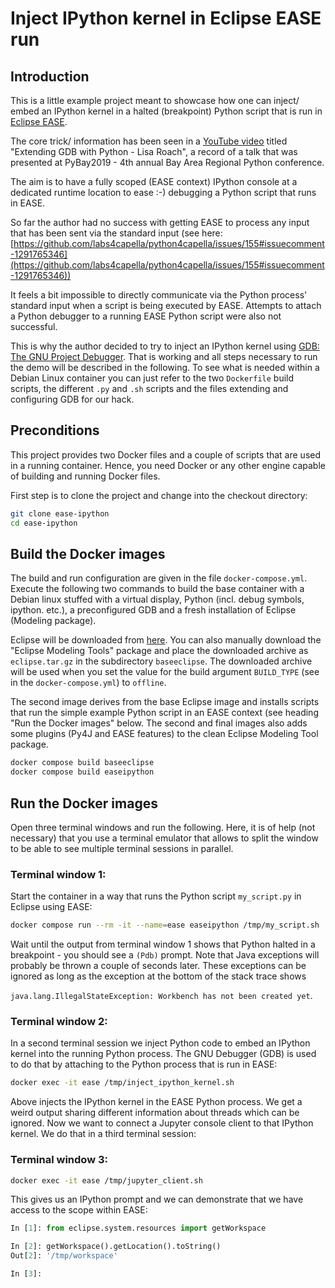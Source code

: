 # Inject IPython kernel in Eclipse EASE run

## Introduction

This is a little example project meant to showcase how one can inject/ embed
an IPython kernel in a halted (breakpoint) Python script that is run in
[Eclipse EASE](https://www.eclipse.org/ease/).

The core trick/ information has been seen in a
[YouTube video](https://www.youtube.com/watch?v=xt9v5t4_zvE) titled
"Extending GDB with Python - Lisa Roach", a record of a talk that was
presented at PyBay2019 - 4th annual Bay Area Regional Python conference.

The aim is to have a fully scoped (EASE context) IPython console at a dedicated
runtime location to ease :-) debugging a Python script that runs in EASE.

So far the author had no success with getting EASE to process any input that
has been sent via the standard input
(see here: [https://github.com/labs4capella/python4capella/issues/155#issuecomment-1291765346](https://github.com/labs4capella/python4capella/issues/155#issuecomment-1291765346))

It feels a bit impossible to directly communicate via the Python process'
standard input when a script is being executed by EASE. Attempts to attach a
Python debugger to a running EASE Python script were also not successful.

This is why the author decided to try to inject an IPython kernel using
[GDB: The GNU Project Debugger](https://www.sourceware.org/gdb/). That is
working and all steps necessary to run the demo will be described in the
following.
To see what is needed within a Debian Linux container you can just refer to the
two `Dockerfile` build scripts, the different `.py` and `.sh` scripts and the
files extending and configuring GDB for our hack.

## Preconditions

This project provides two Docker files and a couple of scripts that are used
in a running container. Hence, you need Docker or any other engine capable of
building and running Docker files.

First step is to clone the project and change into the checkout directory:

```bash
git clone ease-ipython
cd ease-ipython
```

## Build the Docker images

The build and run configuration are given in the file `docker-compose.yml`.
Execute the following two commands to build the base container with a Debian
linux stuffed with a virtual display, Python (incl. debug symbols, ipython.
etc.), a preconfigured GDB and a fresh installation of Eclipse (Modeling
package).

Eclipse will be downloaded from [here](https://www.eclipse.org/downloads/packages). You can also manually download the "Eclipse Modeling Tools" package and
place the downloaded archive as `eclipse.tar.gz` in the subdirectory
`baseeclipse`. The downloaded archive will be used when you set the value for
the build argument `BUILD_TYPE` (see in the `docker-compose.yml`) to `offline`.

The second image derives from the base Eclipse image and installs scripts that
run the simple example Python script in an EASE context (see heading
"Run the Docker images" below. The second and final images also adds some
plugins (Py4J and EASE features) to the clean Eclipse Modeling Tool package.

```bash
docker compose build baseeclipse
docker compose build easeipython
```

## Run the Docker images

Open three terminal windows and run the following. Here, it is of help (not
necessary) that you use a terminal emulator that allows to split the window
to be able to see multiple terminal sessions in parallel.

### Terminal window 1:

Start the container in a way that runs the Python script `my_script.py` in
Eclipse using EASE:

```bash
docker compose run --rm -it --name=ease easeipython /tmp/my_script.sh
```

Wait until the output from terminal window 1 shows that Python halted in a
breakpoint - you should see a `(Pdb)` prompt. Note that Java exceptions will
probably be thrown a couple of seconds later. These exceptions can be ignored
as long as the exception at the bottom of the stack trace shows

`java.lang.IllegalStateException: Workbench has not been created yet`.

### Terminal window 2:

In a second terminal session we inject Python code to embed an IPython kernel
into the running Python process.
The GNU Debugger (GDB) is used to do that by attaching to the Python process
that is run in EASE:

```bash
docker exec -it ease /tmp/inject_ipython_kernel.sh
```

Above injects the IPython kernel in the EASE Python process. We get a weird
output sharing different information about threads which can be ignored.
Now we want to connect a Jupyter console client to that IPython kernel.
We do that in a third terminal session:

### Terminal window 3:

```bash
docker exec -it ease /tmp/jupyter_client.sh
```

This gives us an IPython prompt and we can demonstrate that we have access to
the scope within EASE:

```python
In [1]: from eclipse.system.resources import getWorkspace

In [2]: getWorkspace().getLocation().toString()
Out[2]: '/tmp/workspace'

In [3]:
```
